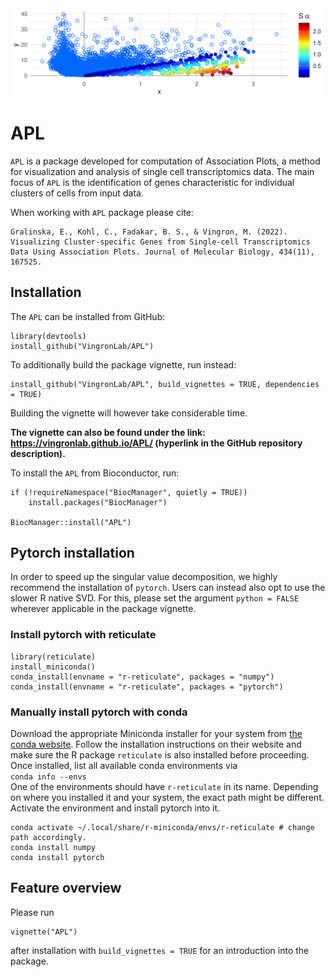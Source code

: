 <img src="man/figures/fig_AP.png" width="700">

# APL

`APL` is a package developed for computation of Association Plots, a method for visualization and analysis of single cell transcriptomics data. The main focus of `APL` is the identification of genes characteristic for individual clusters of cells from input data. 

When working with `APL` package please cite:
```
Gralinska, E., Kohl, C., Fadakar, B. S., & Vingron, M. (2022). Visualizing Cluster-specific Genes from Single-cell Transcriptomics Data Using Association Plots. Journal of Molecular Biology, 434(11), 167525.
```

## Installation

The `APL` can be installed from GitHub:
    
    library(devtools)
    install_github("VingronLab/APL")
    

To additionally build the package vignette, run instead:

    install_github("VingronLab/APL", build_vignettes = TRUE, dependencies = TRUE)


Building the vignette will however take considerable time.

**The vignette can also be found under the link: https://vingronlab.github.io/APL/ (hyperlink in the GitHub repository description).**

To install the `APL` from Bioconductor, run:

    if (!requireNamespace("BiocManager", quietly = TRUE))
        install.packages("BiocManager")
    
    BiocManager::install("APL")

 
## Pytorch installation

In order to speed up the singular value decomposition, we highly recommend the installation of `pytorch`.
Users can instead also opt to use the slower R native SVD. For this, please set the argument `python = FALSE` wherever applicable in the package vignette.

### Install pytorch with reticulate

    library(reticulate)
    install_miniconda() 
    conda_install(envname = "r-reticulate", packages = "numpy")
    conda_install(envname = "r-reticulate", packages = "pytorch")

### Manually install pytorch with conda

Download the appropriate Miniconda installer for your system from [the conda website](https://docs.conda.io/en/latest/miniconda.html). 
Follow the installation instructions on their website and make sure the R package `reticulate` is also installed before proceeding.
Once installed, list all available conda environments via <br>
`conda info --envs` <br>
One of the environments should have `r-reticulate` in its name. Depending on where
you installed it and your system, the exact path might be different.
Activate the environment and install pytorch into it.

    conda activate ~/.local/share/r-miniconda/envs/r-reticulate # change path accordingly.
    conda install numpy
    conda install pytorch


## Feature overview

Please run 
    
    vignette("APL")

after installation with `build_vignettes = TRUE` for an introduction into the package.
